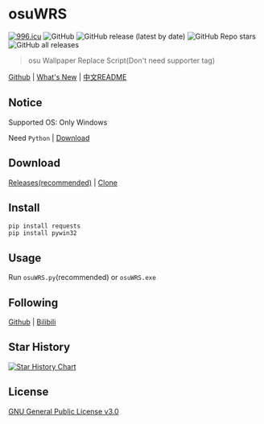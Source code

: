 # osuWRS

[![996.icu](https://img.shields.io/badge/link-996.icu-red.svg)](https://996.icu)
![GitHub](https://img.shields.io/github/license/windla/osuwrs)
![GitHub release (latest by date)](https://img.shields.io/github/v/release/windla/osuwrs)
![GitHub Repo stars](https://img.shields.io/github/stars/windla/osuwrs)
![GitHub all releases](https://img.shields.io/github/downloads/windla/osuwrs/total)

> osu Wallpaper Replace Script(Don't need supporter tag)

[Github](https://github.com/Windla/osuWRS) | [What's New](https://github.com/Windla/osuWRS/releases) | [中文README](https://github.com/Windla/osuWRS/blob/master/README.md)

## Notice

Supported OS: Only Windows

Need `Python` | [Download](https://www.python.org/downloads/)

## Download
[Releases(recommended)](https://github.com/Windla/osuWRS/releases) | [Clone](https://github.com/Windla/osuWRS/archive/refs/heads/master.zip)

## Install

```
pip install requests
pip install pywin32
```

## Usage

Run `osuWRS.py`(recommended) or `osuWRS.exe`

## Following
[Github](https://github.com/Windla) | [Bilibili](https://space.bilibili.com/358002685)

## Star History
[![Star History Chart](https://api.star-history.com/svg?repos=Windla/osuWRS&type=Date)](https://star-history.com/#Windla/osuWRS&Date)

## License

[GNU General Public License v3.0](https://github.com/Windla/osuWRS/blob/master/LICENSE)
